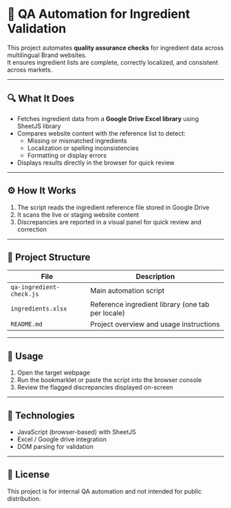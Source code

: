 # 🧪 QA Automation for Ingredient Validation

This project automates **quality assurance checks** for ingredient data across multilingual Brand websites.  
It ensures ingredient lists are complete, correctly localized, and consistent across markets.

---

## 🔍 What It Does

- Fetches ingredient data from a **Google Drive Excel library**  using SheetJS library 
- Compares website content with the reference list to detect:
  - Missing or mismatched ingredients  
  - Localization or spelling inconsistencies  
  - Formatting or display errors  
- Displays results directly in the browser for quick review

---

## ⚙️ How It Works

1. The script reads the ingredient reference file stored in Google Drive  
2. It scans the live or staging website content  
3. Discrepancies are reported in a visual panel for quick review and correction

---

## 📁 Project Structure

| File | Description |
|------|--------------|
| `qa-ingredient-check.js` | Main automation script |
| `ingredients.xlsx` | Reference ingredient library (one tab per locale) |
| `README.md` | Project overview and usage instructions |

---

## 🚀 Usage

1. Open the target webpage  
2. Run the bookmarklet or paste the script into the browser console  
3. Review the flagged discrepancies displayed on-screen  

---

## 🧰 Technologies

- JavaScript (browser-based)  with SheetJS 
- Excel / Google drive integration  
- DOM parsing for validation  

---

## 📄 License

This project is for internal QA automation and not intended for public distribution.
